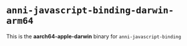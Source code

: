 # `anni-javascript-binding-darwin-arm64`

This is the **aarch64-apple-darwin** binary for `anni-javascript-binding`

